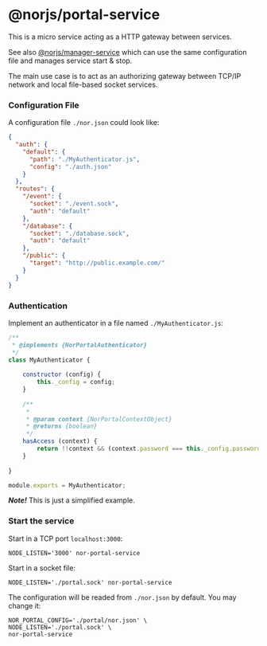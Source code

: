 # @norjs/portal-service

This is a micro service acting as a HTTP gateway between services.

See also [@norjs/manager-service](https://github.com/norjs/manager-service) which can use the same configuration file and manages service start & stop.

The main use case is to act as an authorizing gateway between TCP/IP network and local file-based socket services.

### Configuration File

A configuration file `./nor.json` could look like:

```json
{
  "auth": {
    "default": {
      "path": "./MyAuthenticator.js",
      "config": "./auth.json"
    }
  },
  "routes": {
    "/event": {
      "socket": "./event.sock",
      "auth": "default"
    },
    "/database": {
      "socket": "./database.sock",
      "auth": "default"
    },
    "/public": {
      "target": "http://public.example.com/"
    }
  }
}
```

### Authentication

Implement an authenticator in a file named `./MyAuthenticator.js`:

```js
/**
 * @implements {NorPortalAuthenticator}
 */
class MyAuthenticator {
    
    constructor (config) {
        this._config = config;
    }
    
    /**
     * 
     * @param context {NorPortalContextObject}
     * @returns {boolean}
     */
    hasAccess (context) {
        return !!context && (context.password === this._config.password);
    }
    
}

module.exports = MyAuthenticator;
```

***Note!*** This is just a simplified example.

### Start the service

Start in a TCP port `localhost:3000`:

```
NODE_LISTEN='3000' nor-portal-service
```

Start in a socket file:

```
NODE_LISTEN='./portal.sock' nor-portal-service
```

The configuration will be readed from `./nor.json` by default. You may change it:

```
NOR_PORTAL_CONFIG='./portal/nor.json' \
NODE_LISTEN='./portal.sock' \
nor-portal-service
```
